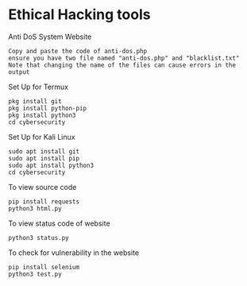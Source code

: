 # Ethical Hacking tools

Anti DoS System Website
```
Copy and paste the code of anti-dos.php
ensure you have two file named "anti-dos.php" and "blacklist.txt"
Note that changing the name of the files can cause errors in the output
```


Set Up for Termux
```
pkg install git
pkg install python-pip
pkg install python3
cd cybersecurity
```

Set Up for Kali Linux
```
sudo apt install git
sudo apt install pip
sudo apt install python3
cd cybersecurity
```


To view source code
```
pip install requests
python3 html.py
```

To view status code of website
```
python3 status.py
```

To check for vulnerability in the website
```
pip install selenium
python3 test.py
```
